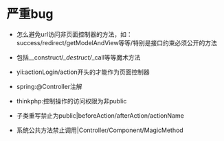 
# 严重bug

- 怎么避免url访问非页面控制器的方法，如：success/redirect/getModelAndView等等/特别是接口约束必须公开的方法
- 包括_\_construct/_\_destruct/_\_call等等魔术方法

- yii:actionLogin/action开头的才能作为页面控制器
- spring:@Controller注解
- thinkphp:控制操作的访问权限为非public

- 子类重写禁止为public|beforeAction/afterAction/actionName
- 系统公共方法禁止调用|Controller/Component/MagicMethod

